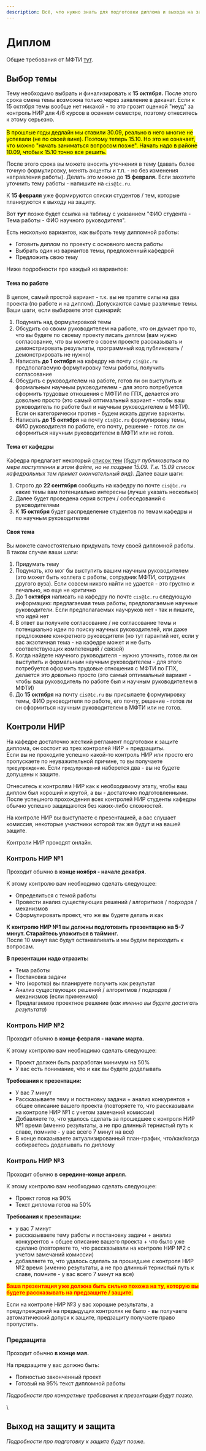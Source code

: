 ```yaml
---
description: Всё, что нужно знать для подготовки диплома и выхода на защиту.
---
```


# Диплом

Общие требования от МФТИ [тут](https://mipt.ru/diht/students/diplom/a\_4k40zo.php).

## Выбор темы

Тему необходимо выбрать и финализировать к **15 октября.** После этого срока смена темы возможна только через заявление в деканат. Если к 15 октября темы вообще нет никакой - то это грозит оценкой "неуд" за контроль НИР для 4/6 курсов в осеннем семестре, поэтому отнеситесь к этому серьезно.\
\
<mark style="background-color:yellow;">В прошлые годы дедлайн мы ставили 30.09, реально в него многие не успевали (не по своей вине). Поэтому теперь 15.10. Но это не означает, что можно "начать заниматься вопросом позже". Начать надо в районе 10.09, чтобы к 15.10 точно все решить.</mark>

После этого срока вы можете вносить уточнения в тему (давать более точную формулировку, менять акценты и т.п. - но без изменения направления работы). Делать это можно до **15 февраля.** Если захотите уточнить тему работы - напишите на `cis@1c.ru`.

К **15 февраля** уже формируются списки студентов / тем, которые планируются к выходу на защиту.

Вот _**тут**_ позже будет ссылка на таблицу с указанием "ФИО студента - Тема работы - ФИО научного руководителя".

Есть несколько вариантов, как выбрать тему дипломной работы:&#x20;

* Готовить диплом по проекту с основного места работы
* Выбрать один из вариантов темы, предложенный кафедрой
* Предложить свою тему

Ниже подробности про каждый из вариантов:

#### Тема по работе&#x20;

В целом, самый простой вариант - т.к. вы не тратите силы на два проекта (по работе и на диплом). Допускаются самые различные темы. \
Ваши шаги, если выбираете этот сценарий:

1. Подумать над формулировкой темы
2. Обсудить со своим руководителем на работе, что он думает про то, что вы будете по своему проекту писать диплом (вам нужно согласование, что вы можете о своем проекте рассказывать и демонстрировать результаты, программный код публиковать / демонстрировать не нужно)
3. Написать **до 1 октября** на кафедру на почту `cis@1c.ru` предполагаемую формулировку темы работы, получить согласование
4. Обсудить с руководителем на работе, готов ли он выступить и формальным научным руководителем - для этого потребуется оформить трудовые отношения с МФТИ по ГПХ, делается это довольно просто (это самый оптимальный вариант - чтобы ваш руководитель по работе был и научным руководителем в МФТИ). Если он категорически против - будем искать другие варианты.
5. Написать **до 15 октября** на почту `cis@1c.ru` формулировку темы, ФИО руководителя по работе, его почту, решение - готов ли он оформиться научным руководителем в МФТИ или не готов.

#### Тема от кафедры

Кафедра предлагает некоторый [список тем](https://docs.google.com/document/d/1McpEKgTVK4m10zIDHXwL8DHqXVLpXUwJ/edit?usp=sharing\&ouid=101463422965395128616\&rtpof=true\&sd=true) (_будут публиковаться по мере поступления в этом файле, но не позднее 15.09. Т.е. 15.09 список кафедральных тем примет окончательный вид)._ Далее ваши шаги:

1. Строго до **22 сентября** сообщить на кафедру по почте `cis@1c.ru` какие темы вам потенциально интересны (лучше указать несколько)
2. Далее будет проведена серия встреч / собеседований с руководителями
3. К **15 октября** будет распределение студентов по темам кафедры и по научным руководителям

#### Своя тема

Вы можете самостоятельно придумать тему своей дипломной работы.\
В таком случае ваши шаги:&#x20;

1. Придумать тему
2. Подумать, кто мог бы выступить вашим научным руководителем (это может быть коллега с работы, сотрудник МФТИ, сотрудник другого вуза). Если совсем никого найти не удается - это грустно и печально, но еще не критично
3. До **1 октября** написать на кафедру по почте `cis@1c.ru` следующую информацию: предлагаемая тема работы, предполагаемые научные руководители. Если предполагаемых научруков нет - так и пишите, что идей нет
4. В ответ вы получите согласование / не согласование темы и потенциально идеи по поиску научных руководителей, или даже предложение конкретного руководителя (но тут гарантий нет, если у вас экзотичная тема - на кафедре может и не быть соответствующих компетенций / связей)
5. Когда найдете научного руководителя - нужно уточнить, готов ли он выступить и формальным научным руководителем - для этого потребуется оформить трудовые отношения с МФТИ по ГПХ, делается это довольно просто (это самый оптимальный вариант - чтобы ваш руководитель по работе был и научным руководителем в МФТИ)
6. До **15 октября** на почту `cis@1c.ru` вы присылаете формулировку темы, ФИО руководителя по работе, его почту, решение - готов ли он оформиться научным руководителем в МФТИ или не готов.



## Контроли НИР

На кафедре достаточно жесткий регламент подготовки к защите диплома, он состоит из трех контролей НИР + предзащиты.\
Если вы не проходите успешно какой-то контроль НИР или просто его пропускаете по неуважительной причине, то вы получаете `предупреждение`. Если `предупреждений` наберется два - вы не будете допущены к защите.

Отнеситесь к контролям НИР как к необходимому этапу, чтобы ваш диплом был хороший и крутой, а вы - достаточно подготовленными. После успешного прохождения всех контролей НИР студенты кафедры обычно успешно защищаются без каких-либо сложностей.

На контроле НИР вы выступаете с презентацией, а вас слушает комиссия, некоторые участники которой так же будут и на вашей защите.

Контроли НИР проходят онлайн.

### Контроль НИР №1

Проходит обычно в **конце ноября - начале декабря.**

К этому контролю вам необходимо сделать следующее:&#x20;

* Определиться с темой работы
* Провести анализ существующих решений / алгоритмов / подходов / механизмов
* Сформулировать проект, что же вы будете делать и как&#x20;

**К контролю НИР №1 вы должны подготовить презентацию на 5-7 минут. Старайтесь уложиться в тайминг.** \
После 10 минут вас будут останавливать и мы будем переходить к вопросам.&#x20;

**В презентации надо отразить:**&#x20;

* Тема работы
* Постановка задачи&#x20;
* Что (коротко) вы планируете получить как результат
* Анализ существующих решений / алгоритмов / подходов / механизмов (если применимо)
* Предлагаемое проектное решение (_как именно вы будете достигать результата_)

### Контроль НИР №2

Проходит обычно в **конце февраля - начале марта.**

К этому контролю вам необходимо сделать следующее:&#x20;

* Проект должен быть разработан минимум на 50%
* У вас есть понимание, что и как вы будете доделывать

**Требования к презентации:**

* У вас 7 минут
* Рассказываете тему и постановку задачи + анализ конкурентов + общее описание вашего проекта (повторяете то, что рассказывали на контроле НИР №1 с учетом замечаний комиссии)
* Добавляете то, что удалось сделать за прошедшее с контроля НИР №1 время (именно результаты, а не про длинный тернистый путь к славе, помните - у вас всего 7 минут на все)
* В конце показываете актуализированный план-график, что/как/когда собираетесь доделывать по диплому

### Контроль НИР №3

Проходит обычно в **середине-конце апреля.**

К этому контролю вам необходимо сделать следующее:&#x20;

* Проект готов на 90%
* Текст диплома готов на 50%

**Требования к презентации:**

* у вас 7 минут
* рассказываете тему работы и постановку задачи + анализ конкурентов + общее описание вашего проекта + что было уже сделано (повторяете то, что рассказывали на контроле НИР №2 с учетом замечаний комиссии)
* добавляете то, что удалось сделать за прошедшее с контроля НИР №2 время (именно результаты, а не про длинный тернистый путь к славе, помните - у вас всего 7 минут на все)

<mark style="color:red;">**Ваша презентация уже должна быть сильно похожа на ту, которую вы будете рассказывать на предзащите / защите.**</mark>

Если на контроле НИР №3 у вас хорошие результаты, а предупреждений на предыдущих контролях не было - вы получаете автоматический допуск к защите, предзащиту получаете право пропустить.

### Предзащита

Проходит обычно **в конце мая.**

На предзащите у вас должно быть:&#x20;

* Полностью законченный проект
* Готовый на 95% текст дипломной работы

_Подробности про конкретные требования к презентации будут позже._

\


## Выход на защиту и защита

_Подробности про подготовку к защите будут позже._
